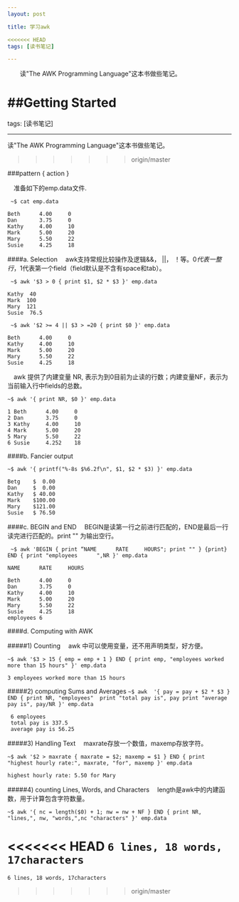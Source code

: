 ```yaml
---
layout: post

title: 学习awk

<<<<<<< HEAD
tags: [读书笔记] 

---
```


&emsp;&emsp;读"The AWK Programming Language"这本书做些笔记。

##Getting Started
=======
tags: [读书笔记]

---

读"The AWK Programming Language"这本书做些笔记。
>>>>>>> origin/master


###pattern { action }

&emsp;准备如下的emp.data文件.

   ` ~$ cat emp.data`

    Beth      4.00     0
    Dan       3.75     0
    Kathy     4.00     10
    Mark      5.00     20
    Mary      5.50     22
    Susie     4.25     18

####a. Selection
&emsp;awk支持常规比较操作及逻辑&&， ||， ！等。$0代表一整行，$1代表第一个field（field默认是不含有space和tab）。


   ` ~$ awk '$3 > 0 { print $1, $2 * $3 }' emp.data`

    Kathy  40
    Mark  100
    Mary  121
    Susie  76.5

    
   ` ~$ awk '$2 >= 4 || $3 > =20 { print $0 }' emp.data`

    Beth      4.00     0
    Kathy     4.00     10
    Mark      5.00     20
    Mary      5.50     22
    Susie     4.25     18

&emsp;awk 提供了内建变量 NR, 表示为到0目前为止读的行数；内建变量NF，表示为当前输入行中fields的总数。

    
   `~$ awk '{ print NR, $0 }' emp.data`

    1 Beth      4.00     0
    2 Dan       3.75     0
    3 Kathy     4.00     10
    4 Mark      5.00     20
    5 Mary      5.50     22
    6 Susie     4.252    18


####b. Fancier output

   `~$ awk '{ printf("%-8s $%6.2f\n", $1, $2 * $3) }' emp.data`

    Betg    $  0.00
    Dan     $  0.00
    Kathy   $ 40.00
    Mark    $100.00
    Mary    $121.00
    Susie   $ 76.50

####c. BEGIN and END
&emsp;BEGIN是读第一行之前进行匹配的，END是最后一行读完进行匹配的。print "" 为输出空行。


   ` ~$ awk 'BEGIN { print “NAME      RATE     HOURS"; print "" } {print} 
            END { print "employees      ",NR }' emp.data`

    NAME      RATE     HOURS

    Beth      4.00     0
    Dan       3.75     0
    Kathy     4.00     10
    Mark      5.00     20
    Mary      5.50     22
    Susie     4.25     18
    employees 6

####d. Computing with AWK

#####1) Counting
&emsp;awk 中可以使用变量，还不用声明类型，好方便。

   `~$ awk '$3 > 15 { emp = emp + 1 } END { print emp, "employees worked more than 15 hours" }' emp.data`

   `3 employees worked more than 15 hours`

#####2) computing Sums and Averages
   `~$ awk  '{ pay = pay + $2 * $3 } END { print NR, "employees" 
                                           print "total pay is", pay
                                           print "average pay is", pay/NR
                                         }' emp.data`

     6 employees
     total pay is 337.5
     average pay is 56.25

#####3) Handling Text
&emsp;maxrate存放一个数值，maxemp存放字符。

   `~$ awk '$2 > maxrate { maxrate = $2; maxemp = $1 } END { print "highest hourly rate:",
                                                             maxrate, "for", maxemp }' emp.data`

   `highest hourly rate: 5.50 for Mary`

#####4) counting Lines, Words, and Characters
&emsp;length是awk中的内建函数，用于计算包含字符数量。

   `~$ awk '{ nc = length($0) + 1; nw = nw + NF }
            END { print NR, "lines,", nw, "words,",nc "characters" }' emp.data`

<<<<<<< HEAD
   `6 lines, 18 words, 17characters`
=======
    6 lines, 18 words, 17characters
>>>>>>> origin/master
